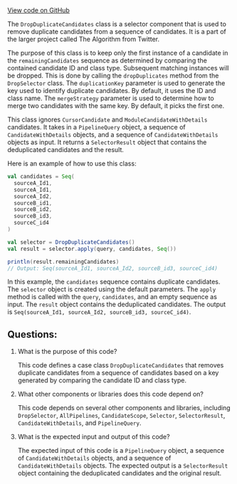 [View code on GitHub](https://github.com/misbahsy/the-algorithm/product-mixer/component-library/src/main/scala/com/twitter/product_mixer/component_library/selector/DropDuplicateCandidates.scala)

The `DropDuplicateCandidates` class is a selector component that is used to remove duplicate candidates from a sequence of candidates. It is a part of the larger project called The Algorithm from Twitter. 

The purpose of this class is to keep only the first instance of a candidate in the `remainingCandidates` sequence as determined by comparing the contained candidate ID and class type. Subsequent matching instances will be dropped. This is done by calling the `dropDuplicates` method from the `DropSelector` class. The `duplicationKey` parameter is used to generate the key used to identify duplicate candidates. By default, it uses the ID and class name. The `mergeStrategy` parameter is used to determine how to merge two candidates with the same key. By default, it picks the first one.

This class ignores `CursorCandidate` and `ModuleCandidateWithDetails` candidates. It takes in a `PipelineQuery` object, a sequence of `CandidateWithDetails` objects, and a sequence of `CandidateWithDetails` objects as input. It returns a `SelectorResult` object that contains the deduplicated candidates and the result.

Here is an example of how to use this class:

```scala
val candidates = Seq(
  sourceA_Id1,
  sourceA_Id1,
  sourceA_Id2,
  sourceB_id1,
  sourceB_id2,
  sourceB_id3,
  sourceC_id4
)

val selector = DropDuplicateCandidates()
val result = selector.apply(query, candidates, Seq())

println(result.remainingCandidates)
// Output: Seq(sourceA_Id1, sourceA_Id2, sourceB_id3, sourceC_id4)
```

In this example, the `candidates` sequence contains duplicate candidates. The `selector` object is created using the default parameters. The `apply` method is called with the `query`, `candidates`, and an empty sequence as input. The `result` object contains the deduplicated candidates. The output is `Seq(sourceA_Id1, sourceA_Id2, sourceB_id3, sourceC_id4)`.
## Questions: 
 1. What is the purpose of this code?
    
    This code defines a case class `DropDuplicateCandidates` that removes duplicate candidates from a sequence of candidates based on a key generated by comparing the candidate ID and class type.

2. What other components or libraries does this code depend on?
    
    This code depends on several other components and libraries, including `DropSelector`, `AllPipelines`, `CandidateScope`, `Selector`, `SelectorResult`, `CandidateWithDetails`, and `PipelineQuery`.

3. What is the expected input and output of this code?
    
    The expected input of this code is a `PipelineQuery` object, a sequence of `CandidateWithDetails` objects, and a sequence of `CandidateWithDetails` objects. The expected output is a `SelectorResult` object containing the deduplicated candidates and the original result.